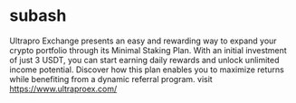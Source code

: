 # subash
Ultrapro Exchange presents an easy and rewarding way to expand your crypto portfolio through its Minimal Staking Plan. With an initial investment of just 3 USDT, you can start earning daily rewards and unlock unlimited income potential. Discover how this plan enables you to maximize returns while benefiting from a dynamic referral program.
visit https://www.ultraproex.com/
